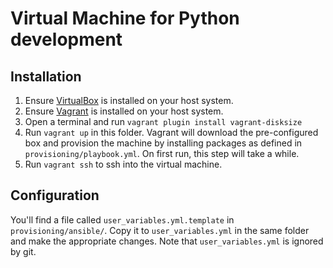 # Virtual Machine for Python development #


## Installation ##

1. Ensure [VirtualBox](https://www.virtualbox.org) is installed on your host system.
2. Ensure [Vagrant](https://www.vagrantup.com) is installed on your host system.
3. Open a terminal and run `vagrant plugin install vagrant-disksize`
4. Run `vagrant up` in this folder. Vagrant will download the pre-configured box and provision
    the machine by installing packages as defined in `provisioning/playbook.yml`. On first run,
    this step will take a while.
5. Run `vagrant ssh` to ssh into the virtual machine.


## Configuration ##

You'll find a file called `user_variables.yml.template` in `provisioning/ansible/`.
Copy it to `user_variables.yml` in the same folder and make the appropriate changes.
Note that `user_variables.yml` is ignored by git.
